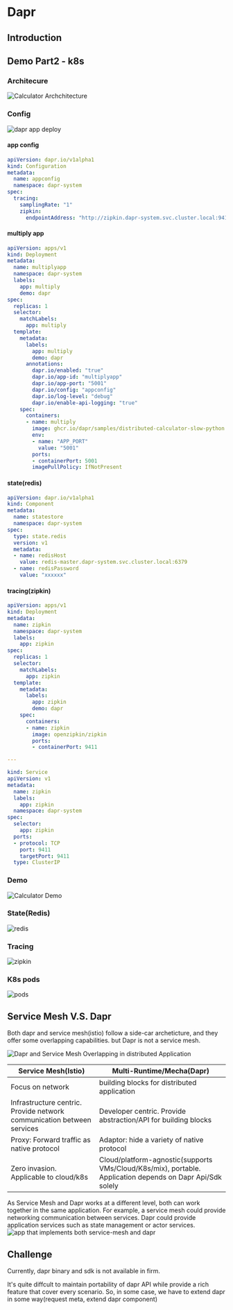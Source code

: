 # Dapr

## Introduction

## Demo Part2 - k8s

### Architecure

![Calculator Archchitecture](Calculator_Architecture_Diagram.png)

### Config

![dapr app deploy](calculator_deploy.png)

#### app config

```yaml
apiVersion: dapr.io/v1alpha1
kind: Configuration
metadata:
  name: appconfig
  namespace: dapr-system
spec:
  tracing:
    samplingRate: "1"
    zipkin:
      endpointAddress: "http://zipkin.dapr-system.svc.cluster.local:9411/api/v2/spans"
```

#### multiply app

```yaml
apiVersion: apps/v1
kind: Deployment
metadata:
  name: multiplyapp
  namespace: dapr-system
  labels:
    app: multiply
    demo: dapr
spec:
  replicas: 1
  selector:
    matchLabels:
      app: multiply
  template:
    metadata:
      labels:
        app: multiply
        demo: dapr
      annotations:
        dapr.io/enabled: "true"
        dapr.io/app-id: "multiplyapp"
        dapr.io/app-port: "5001"
        dapr.io/config: "appconfig"
        dapr.io/log-level: "debug"
        dapr.io/enable-api-logging: "true"
    spec:
      containers:
      - name: multiply
        image: ghcr.io/dapr/samples/distributed-calculator-slow-python:latest
        env:
        - name: "APP_PORT"
          value: "5001"
        ports:
        - containerPort: 5001
        imagePullPolicy: IfNotPresent
```

#### state(redis)

```yaml
apiVersion: dapr.io/v1alpha1
kind: Component
metadata:
  name: statestore
  namespace: dapr-system
spec:
  type: state.redis
  version: v1
  metadata:
  - name: redisHost
    value: redis-master.dapr-system.svc.cluster.local:6379
  - name: redisPassword
    value: "xxxxxx"
```

#### tracing(zipkin)

```yaml
apiVersion: apps/v1
kind: Deployment
metadata:
  name: zipkin
  namespace: dapr-system
  labels:
    app: zipkin
spec:
  replicas: 1
  selector:
    matchLabels:
      app: zipkin
  template:
    metadata:
      labels:
        app: zipkin
        demo: dapr
    spec:
      containers:
      - name: zipkin
        image: openzipkin/zipkin
        ports:
        - containerPort: 9411

---

kind: Service
apiVersion: v1
metadata:
  name: zipkin
  labels:
    app: zipkin
  namespace: dapr-system
spec:
  selector:
    app: zipkin
  ports:
  - protocol: TCP
    port: 9411
    targetPort: 9411
  type: ClusterIP

```

### Demo

![Calculator Demo](calculator_demo.png)

### State(Redis)

![redis](dapr_redis_state.png)

### Tracing

![zipkin](dapr_zipkin.png)

### K8s pods

![pods](dapr_k8s_pods.png)


## Service Mesh V.S. Dapr

Both dapr and service mesh(istio) follow a side-car archeticture, and they offer some overlapping capabilities. but Dapr is not a service mesh. 

![Dapr and Service Mesh Overlapping in distributed Application](https://docs.dapr.io/images/service-mesh.png)

| Service Mesh(Istio) | Multi-Runtime/Mecha(Dapr) |
|----|----|
| Focus on network | building blocks for distributed application |
| Infrastructure centric. Provide network communication between services | Developer centric. Provide abstraction/API for building blocks |
| Proxy: Forward traffic as native protocol | Adaptor: hide a variety of native protocol |
| Zero invasion. Applicable to cloud/k8s | Cloud/platform-agnostic(supports VMs/Cloud/K8s/mix), portable. Application depends on Dapr Api/Sdk solely |

As Service Mesh and Dapr works at a different level, both can work together in the same application. For example, a service mesh could provide networking communication between services. Dapr could provide application services such as state management or actor services.
![app that implements both service-mesh and dapr](https://learn.microsoft.com/en-us/dotnet/architecture/dapr-for-net-developers/media/dapr-at-20000-feet/dapr-and-service-mesh.png)

## Challenge

Currently, dapr binary and sdk is not available in firm.

It's quite diffcult to maintain portability of dapr API while provide a rich feature that cover every scenario. So, in some case, we have to extend dapr in some way(request meta, extend dapr component)
